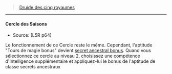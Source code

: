 ﻿---
!GenericItem
Id: l5r_druid_hd.md#cercle-des-saisons
ParentLink: l5r_druid_hd.md#druide-des-cinq-royaumes
Name: Cercle des Saisons
ParentName: Druide des cinq royaumes
NameLevel: 4
Source: (L5R p64)
Attributes:
  Name: Cercle des Saisons
  Markdown: >+
    #### <!--Name-->Cercle des Saisons<!--/Name-->


    - Source: <!--Source-->(L5R p64)<!--/Source-->


    Le fonctionnement de ce Cercle reste le même. Cependant, l'aptitude "Tours de magie bonus" devient [secret ancestral bonus](hd_l5r_druid_secrets_ancestraux.md). Quand vous sélectionnez ce cercle au niveau 2, choisissez une compétence d'Intelligence supplémentaire et appliquez-lui le bonus de l'aptitude de classe secrets ancestraux

  Source: (L5R p64)
AttributesDictionary: >+
  Name: Cercle des Saisons

  Markdown: >+

    #### <!--Name-->Cercle des Saisons<!--/Name-->





    - Source: <!--Source-->(L5R p64)<!--/Source-->





    Le fonctionnement de ce Cercle reste le même. Cependant, l'aptitude "Tours de magie bonus" devient [secret ancestral bonus](hd_l5r_druid_secrets_ancestraux.md). Quand vous sélectionnez ce cercle au niveau 2, choisissez une compétence d'Intelligence supplémentaire et appliquez-lui le bonus de l'aptitude de classe secrets ancestraux



  Source: (L5R p64)

---
> [Druide des cinq royaumes](hd_l5r_druid.md)

---

#### Cercle des Saisons

- Source: (L5R p64)

Le fonctionnement de ce Cercle reste le même. Cependant, l'aptitude "Tours de magie bonus" devient [secret ancestral bonus](hd_l5r_druid_secrets_ancestraux.md). Quand vous sélectionnez ce cercle au niveau 2, choisissez une compétence d'Intelligence supplémentaire et appliquez-lui le bonus de l'aptitude de classe secrets ancestraux

